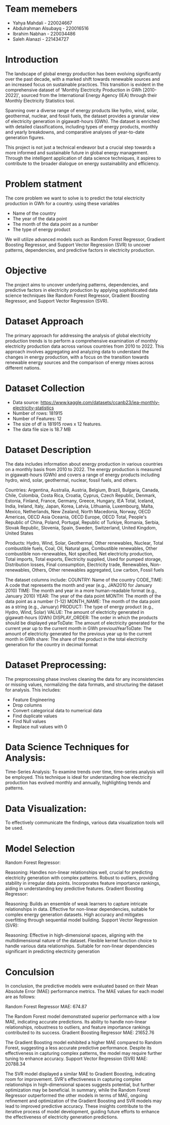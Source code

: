 # Team memebers
* Yahya Mahdali - 220024667
* Abdulrahman Alsubayq - 220016516
* Ibrahim Nabhan - 220034486
* Saleh Alanazi - 221434727

# Introduction 
The landscape of global energy production has been evolving significantly over the past decade, with a marked shift towards renewable sources and an increased focus on sustainable practices. This transition is evident in the comprehensive dataset of 'Monthly Electricity Production in GWh [2010-2022]', sourced from the International Energy Agency (IEA) through their Monthly Electricity Statistics tool.

Spanning over a diverse range of energy products like hydro, wind, solar, geothermal, nuclear, and fossil fuels, the dataset provides a granular view of electricity generation in gigawatt-hours (GWh). The dataset is enriched with detailed classifications, including types of energy products, monthly and yearly breakdowns, and comparative analyses of year-to-date generation figures.

This project is not just a technical endeavor but a crucial step towards a more informed and sustainable future in global energy management. Through the intelligent application of data science techniques, it aspires to contribute to the broader dialogue on energy sustainability and efficiency.

# Problem statment
The core problem we want to solve is to predict the total electricity production in GWh for a country. using these variables
- Name of the country
- The year of the data point
- The month of the data point as a number
- The type of energy product
  
 We will utilize advanced models such as Random Forest Regressor, Gradient Boosting Regressor, and Support Vector Regression (SVR) to uncover patterns, dependencies, and predictive factors in electricity production.

# Objective
The project aims to uncover underlying patterns, dependencies, and predictive factors in electricity production by applying sophisticated data science techniques like Random Forest Regressor, Gradient Boosting Regressor, and Support Vector Regression (SVR).

# Dataset Approach
The primary approach for addressing the analysis of global electricity production trends is to perform a comprehensive examination of monthly electricity production data across various countries from 2010 to 2022. This approach involves aggregating and analyzing data to understand the changes in energy production, with a focus on the transition towards renewable energy sources and the comparison of energy mixes across different nations.

# Dataset Collection
- Data source:
https://www.kaggle.com/datasets/ccanb23/iea-monthly-electricity-statistics
- Number of rows: 
181915
- Number of Features:
12
- The size of df is 181915 rows x 12 features.
- The data file size is 18.7 MB
  
# Dataset Description
The data includes information about energy production in various countries on a monthly basis from 2010 to 2022. The energy production is measured in gigawatt-hours (GWh) and covers a range of energy products including hydro, wind, solar, geothermal, nuclear, fossil fuels, and others.

Countries:
Argentina, Australia, Austria, Belgium, Brazil, Bulgaria, Canada, Chile, Colombia, Costa Rica, Croatia, Cyprus, Czech Republic, Denmark, Estonia, Finland, France, Germany, Greece, Hungary, IEA Total, Iceland, India, Ireland, Italy, Japan, Korea, Latvia, Lithuania, Luxembourg, Malta, Mexico, Netherlands, New Zealand, North Macedonia, Norway, OECD Americas, OECD Asia Oceania, OECD Europe, OECD Total, People's Republic of China, Poland, Portugal, Republic of Turkiye, Romania, Serbia, Slovak Republic, Slovenia, Spain, Sweden, Switzerland, United Kingdom, United States

Products:
Hydro, Wind, Solar, Geothermal, Other renewables, Nuclear, Total combustible fuels, Coal, Oil, Natural gas, Combustible renewables, Other combustible non-renewables, Not specified, Net electricity production, Total imports, Total exports, Electricity supplied, Used for pumped storage, Distribution losses, Final consumption, Electricity trade, Renewables, Non-renewables, Others, Other renewables aggregated, Low carbon, Fossil fuels

The dataset columns include:
COUNTRY: Name of the country
CODE_TIME: A code that represents the month and year (e.g., JAN2010 for January 2010)
TIME: The month and year in a more human-readable format (e.g., January 2010)
YEAR: The year of the data point
MONTH: The month of the data point as a number (1-12)
MONTH_NAME: The month of the data point as a string (e.g., January)
PRODUCT: The type of energy product (e.g., Hydro, Wind, Solar)
VALUE: The amount of electricity generated in gigawatt-hours (GWh)
DISPLAY_ORDER: The order in which the products should be displayed
yearToDate: The amount of electricity generated for the current year up to the current month in GWh
previousYearToDate: The amount of electricity generated for the previous year up to the current month in GWh
share: The share of the product in the total electricity generation for the country in decimal format

# Dataset Preprocessing:
The preprocessing phase involves cleaning the data for any inconsistencies or missing values, normalizing the data formats, and structuring the dataset for analysis.
This includes:
- Feature Engineering
- Drop columns
- Convert categorical data to numerical data
- Find duplicate values
- Find Null values
- Replace null values with 0

# Data Science Techniques for Analysis:
Time-Series Analysis: 
To examine trends over time, time-series analysis will be employed. This technique is ideal for understanding how electricity production has evolved monthly and annually, highlighting trends and patterns.

# Data Visualization: 
To effectively communicate the findings, various data visualization tools will be used.

# Model Selection
Random Forest Regressor:

Reasoning:
Handles non-linear relationships well, crucial for predicting electricity generation with complex patterns.
Robust to outliers, providing stability in irregular data points.
Incorporates feature importance rankings, aiding in understanding key predictive features.
Gradient Boosting Regressor:

Reasoning:
Builds an ensemble of weak learners to capture intricate relationships in data.
Effective for non-linear dependencies, suitable for complex energy generation datasets.
High accuracy and mitigates overfitting through sequential model building.
Support Vector Regression (SVR):

Reasoning:
Effective in high-dimensional spaces, aligning with the multidimensional nature of the dataset.
Flexible kernel function choice to handle various data relationships.
Suitable for non-linear dependencies significant in predicting electricity generation

  # Conculsion

In conclusion, the predictive models were evaluated based on their Mean Absolute Error (MAE) performance metrics. The MAE values for each model are as follows:

Random Forest Regressor MAE: 674.87

The Random Forest model demonstrated superior performance with a low MAE, indicating accurate predictions.
Its ability to handle non-linear relationships, robustness to outliers, and feature importance rankings contributed to its success.
Gradient Boosting Regressor MAE: 21652.76

The Gradient Boosting model exhibited a higher MAE compared to Random Forest, suggesting a less accurate predictive performance.
Despite its effectiveness in capturing complex patterns, the model may require further tuning to enhance accuracy.
Support Vector Regression (SVR) MAE: 20788.34

The SVR model displayed a similar MAE to Gradient Boosting, indicating room for improvement.
SVR's effectiveness in capturing complex relationships in high-dimensional spaces suggests potential, but further optimization may be beneficial.
In summary, while the Random Forest Regressor outperformed the other models in terms of MAE, ongoing refinement and optimization of the Gradient Boosting and SVR models may lead to improved predictive accuracy. These insights contribute to the iterative process of model development, guiding future efforts to enhance the effectiveness of electricity generation predictions.
